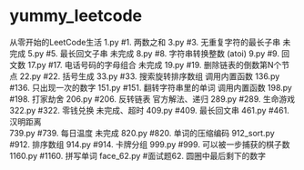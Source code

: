 # yummy_leetcode
从零开始的LeetCode生活
1.py    #1. 两数之和
3.py    #3. 无重复字符的最长子串    未完成
5.py    #5. 最长回文子串    未完成
8.py    #8. 字符串转换整数 (atoi)
9.py    #9. 回文数
17.py   #17. 电话号码的字母组合     未完成
19.py   #19. 删除链表的倒数第N个节点
22.py   #22. 括号生成
33.py   #33. 搜索旋转排序数组   调用内置函数
136.py  #136. 只出现一次的数字
151.py  #151. 翻转字符串里的单词    调用内置函数
198.py  #198. 打家劫舍
206.py  #206. 反转链表  官方解法、递归
289.py  #289. 生命游戏
322.py  #322. 零钱兑换  未完成、超时
409.py  #409. 最长回文串
461.py  #461. 汉明距离  
739.py  #739. 每日温度  未完成
820.py  #820. 单词的压缩编码
912_sort.py #912. 排序数组
914.py  #914. 卡牌分组
999.py  #999. 可以被一步捕获的棋子数
1160.py #1160. 拼写单词
face_62.py  #面试题62. 圆圈中最后剩下的数字